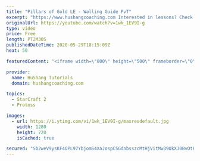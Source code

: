 ```yaml
---
title: "Pillars of Gold LE - Walling Guide PvT"
excerpt: "https://www.hushangcoaching.com Interested in lessons? Check out the website for more information ------------------------------------------------------------------------------------------------------- Want to support HuShang Tutorials directly? Patreon is a website where you can contribute a monthly"
originalUrl: https://youtube.com/watch?v=1wk_1EV9I-g
type: video
price: Free
length: PT2M30S
publishedDateTime: 2020-05-29T18:15:09Z
heat: 50

featuredContent: "<iframe width=\"800\" height=\"500\" frameborder=\"0\" src=\"https://www.youtube.com/embed/1wk_1EV9I-g\" allow=\"accelerometer; autoplay; encrypted-media; gyroscope; picture-in-picture\" allowfullscreen></iframe>"

provider:
  name: HuShang Tutorials
  domain: hushangcoaching.com

topics:
  - StarCraft 2
  - Protoss

images:
  - url: https://i.ytimg.com/vi/1wk_1EV9I-g/maxresdefault.jpg
    width: 1280
    height: 720
    isCached: true

secured: "Sb2weV9ysKF4OPL97YbjomS4XaJospC5GdnbsszcMtHjVitMw39OkXJ0BvOtK0POGCh2BMVPERTDiJojvEHRqie4lnsVjVsc8j5SSdn2KJng7zIl5blxqXcgDTxEz+DR8ZhYnNMW4OK3JQWX0TNjEHskLRQ0+cHuQMpB3MF3BgIOnKwHAuE+W/VoIyJ2cJUdEFbnku/wHSLQfajBLql5afz5zZaH/2lqH2zAQlxLBUOdMnAk76GvCdayOpSHdsWa/le4MeGPNyzsz8JZA1f0gq2q1Mdn6zNQ5X5lZse/mSJpI3mYeQRXfP52yhm4Wpq7Xrn5hp8eZnCwiJNpSJJRuxRyRcmAygauy3RRU5bbklRWHcKC36fdYLeggVcBcgMRoKFhJ9W1//c61ELcyDs8J4FUpXVMfO38iBSXNDFk55M=;1HjAvUiWAbMA6OAzD6wroA=="
---
```


